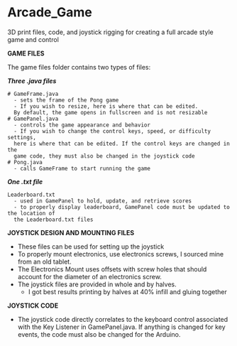 # Arcade_Game
3D print files, code, and joystick rigging for creating a full arcade style game and control

<b> GAME FILES </b>

The game files folder contains two types of files:

  <b><i> Three .java files </i></b>
  
    # GameFrame.java
      - sets the frame of the Pong game
      - If you wish to resize, here is where that can be edited.
      By default, the game opens in fullscreen and is not resizable
    # GamePanel.java
      - controls the game appearance and behavior
      - If you wish to change the control keys, speed, or difficulty settings,
      here is where that can be edited. If the control keys are changed in the 
      game code, they must also be changed in the joystick code
    # Pong.java
      - calls GameFrame to start running the game
      
  <b><i> One .txt file </i></b>
    
    Leaderboard.txt 
      - used in GamePanel to hold, update, and retrieve scores
      - to properly display leaderboard, GamePanel code must be updated to the location of
      the Leaderboard.txt files
    

<b> JOYSTICK DESIGN AND MOUNTING FILES </b>

  - These files can be used for setting up the joystick
  - To properly mount electronics, use electronics screws, I sourced mine from an old tablet.
  - The Electronics Mount uses offsets with screw holes that should account for the diameter
    of an electronics screw.
  - The joystick files are provided in whole and by halves.
      * I got best results printing by halves at 40% infill and gluing together
  

<b> JOYSTICK CODE </b>

  - The joystick code directly correlates to the keyboard control associated with the Key Listener in
    GamePanel.java. If anything is changed for key events, the code must also be changed for the Arduino.

